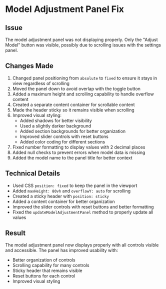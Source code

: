 # Model Adjustment Panel Fix

## Issue
The model adjustment panel was not displaying properly. Only the "Adjust Model" button was visible, possibly due to scrolling issues with the settings panel.

## Changes Made
1. Changed panel positioning from `absolute` to `fixed` to ensure it stays in view regardless of scrolling
2. Moved the panel down to avoid overlap with the toggle button
3. Added a maximum height and scrolling capability to handle overflow content
4. Created a separate content container for scrollable content
5. Made the header sticky so it remains visible when scrolling
6. Improved visual styling:
   - Added shadows for better visibility
   - Used a slightly darker background
   - Added section backgrounds for better organization
   - Improved slider controls with reset buttons
   - Added color coding for different sections
7. Fixed number formatting to display values with 2 decimal places
8. Added null checks to prevent errors when model data is missing
9. Added the model name to the panel title for better context

## Technical Details
- Used CSS `position: fixed` to keep the panel in the viewport
- Added `maxHeight: 80vh` and `overflowY: auto` for scrolling
- Created a sticky header with `position: sticky`
- Added a content container for better organization
- Improved the slider controls with reset buttons and better formatting
- Fixed the `updateModelAdjustmentPanel` method to properly update all values

## Result
The model adjustment panel now displays properly with all controls visible and accessible. The panel has improved usability with:
- Better organization of controls
- Scrolling capability for many controls
- Sticky header that remains visible
- Reset buttons for each control
- Improved visual styling